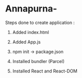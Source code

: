 # Annapurna-
Steps done to create application :

  1.  Added index.html
  
  2.  Added App.js
  
  3.  npm init -> package.json
  
  4.  Installed bundler (Parcel)
  
  5.  Installed React and React-DOM

